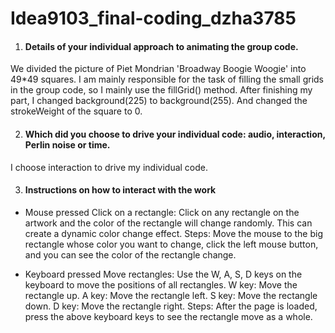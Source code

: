 # Idea9103_final-coding_dzha3785
1. #### Details of your individual approach to animating the group code.
We divided the picture of Piet Mondrian 'Broadway Boogie Woogie' into 49*49 squares. I am mainly responsible for the task of filling the small grids in the group code, so I mainly use the fillGrid() method. After finishing my part, I changed background(225) to background(255). And changed the strokeWeight of the square to 0.

2. #### Which did you choose to drive your individual code: audio, interaction, Perlin noise or time.
I choose interaction to drive my individual code.

3. #### Instructions on how to interact with the work 
- Mouse pressed
Click on a rectangle: Click on any rectangle on the artwork and the color of the rectangle will change randomly. This can create a dynamic color change effect.
Steps: Move the mouse to the big rectangle whose color you want to change, click the left mouse button, and you can see the color of the rectangle change.

- Keyboard pressed
Move rectangles: Use the W, A, S, D keys on the keyboard to move the positions of all rectangles.
W key: Move the rectangle up. 
A key: Move the rectangle left. 
S key: Move the rectangle down. 
D key: Move the rectangle right.
Steps: After the page is loaded, press the above keyboard keys to see the rectangle move as a whole.
